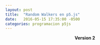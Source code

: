 ```yaml
---
layout: post
title:  "Random Walkers en p5.js"
date:   2016-05-15 17:35:00 -0500
categories: programacion p5js
---
```




**<center>Version 2</center>**
<!-- Carga de archivo js -->

<html>
    <head>
        <script src="//cdnjs.cloudflare.com/ajax/libs/p5.js/0.5.0/p5.js"></script>
        <script src="{{site.baseurl}}/js/random-walker/sketch2.js"></script>
    </head>
    <body>
        <center>
            <div id="contenedor2"></div>
        </center>
    </body>
</html>


